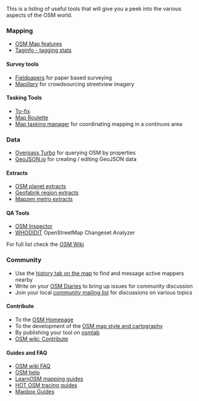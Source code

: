This is a listing of useful tools that will give you a peek into the various aspects of the OSM world.

### Mapping
- [OSM Map features](http://wiki.openstreetmap.org/wiki/Map_Features)
- [Taginfo - tagging stats](http://taginfo.openstreetmap.org/)

#### Survey tools
- [Fieldpapers](http://fieldpapers.org) for paper based surveying
- [Mapillary](http://mapillary.com/) for crowdsourcing streetview imagery

#### Tasking Tools
- [To-fix](http://osmlab.github.io/to-fix/)
- [Map Roulette](http://maproulette.org/)
- [Map tasking manager](http://tasks.openstreetmap.us/) for coordinating mapping in a continuos area

### Data
- [Overpass Turbo](http://overpass-turbo.eu/) for querying OSM by properties
- [GeoJSON.io](http://geojson.io/) for creating / editing GeoJSON data

#### Extracts
- [OSM planet extracts](http://planet.osm.org)
- [Geofabrik region extracts](http://download.geofabrik.de/openstreetmap/)
- [Mapzen metro extracts](https://mapzen.com/data/metro-extracts)

#### QA Tools
- [OSM Inspector](http://wiki.openstreetmap.org/wiki/OSM_Inspector) 
- [WHODIDIT](http://zverik.osm.rambler.ru/whodidit/) OpenStreetMap Changeset Analyzer

For full list check the [OSM Wiki](http://wiki.openstreetmap.org/wiki/Quality_assurance)

### Community
- Use the [history tab on the map](http://www.openstreetmap.org/history#map=14/51.5150/-0.0972) to find and message active mappers nearby
- Write on your [OSM Diaries](http://www.openstreetmap.org/diary) to bring up issues for community discussion
- Join your local [community mailing list]() for discussions on various topics

#### Contribute
- To the [OSM Homepage](https://github.com/openstreetmap/openstreetmap-website)
- To the development of the [OSM map style and cartography](https://github.com/gravitystorm/openstreetmap-carto/issues)
- By publishing your tool on [osmlab](https://github.com/osmlab)
- [OSM wiki: Contribute](http://wiki.openstreetmap.org/wiki/How_to_contribute)

#### Guides and FAQ
- [OSM wiki FAQ](http://wiki.openstreetmap.org/wiki/FAQ)
- [OSM help](https://help.openstreetmap.org)
- [LearnOSM mapping guides](http://learnosm.org)
- [HOT OSM tracing guides](http://hotosm.github.io/tracing-guides/)
- [Mapbox Guides](https://www.mapbox.com/guides/)


